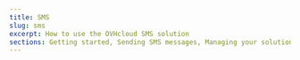 ```yaml
---
title: SMS
slug: sms
excerpt: How to use the OVHcloud SMS solution
sections: Getting started, Sending SMS messages, Managing your solution, SMPP
---
```

